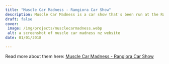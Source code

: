 ```yaml
---
title: "Muscle Car Madness - Rangiora Car Show"
description: Muscle Car Madness is a car show that's been run at the Rangiora show grounds for over 35 years. With over 1000 cars on show and tens of thousands in attendance, this event is well known in New Zealand.
draft: false
cover: 
 image: /img/projects/musclecarmadness.webp
 alt: a screenshot of muscle car madness nz website
date: 01/01/2018

---
```


Read more about them here: <a href="http://www.musclecarmadness.co.nz">Muscle Car Madness - Rangiora Car Show</a>
